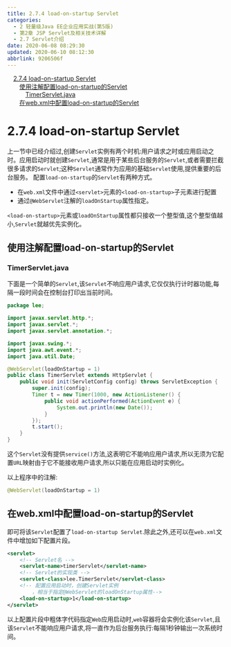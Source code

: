 ```yaml
---
title: 2.7.4 load-on-startup Servlet
categories: 
  - 2 轻量级Java EE企业应用实战(第5版)
  - 第2章 JSP Servlet及相关技术详解
  - 2.7 Servlet介绍
date: 2020-06-08 08:29:30
updated: 2020-06-10 08:12:30
abbrlink: 9206506f
---
```

<div id='my_toc'><a href="/JavaReadingNotes/9206506f/#2-7-4-load-on-startup-Servlet" class="header_1">2.7.4 load-on-startup Servlet</a>&nbsp;<br><a href="/JavaReadingNotes/9206506f/#使用注解配置load-on-startup的Servlet" class="header_2">使用注解配置load-on-startup的Servlet</a>&nbsp;<br><a href="/JavaReadingNotes/9206506f/#TimerServlet-java" class="header_3">TimerServlet.java</a>&nbsp;<br><a href="/JavaReadingNotes/9206506f/#在web-xml中配置load-on-startup的Servlet" class="header_2">在web.xml中配置load-on-startup的Servlet</a>&nbsp;<br></div>
<style>.header_1{margin-left: 1em;}.header_2{margin-left: 2em;}.header_3{margin-left: 3em;}.header_4{margin-left: 4em;}.header_5{margin-left: 5em;}.header_6{margin-left: 6em;}</style>
<!--more-->
<script>if (navigator.platform.search('arm')==-1){document.getElementById('my_toc').style.display = 'none';}var e,p = document.getElementsByTagName('p');while (p.length>0) {e = p[0];e.parentElement.removeChild(e);}</script>

<!--end-->
# 2.7.4 load-on-startup Servlet
上一节中已经介绍过,创建`Servlet`实例有两个时机:用户请求之时或应用启动之时。应用启动时就创建`Servlet`,通常是用于某些后台服务的`Servlet`,或者需要拦截很多请求的`Servlet`;这种`Servlet`通常作为应用的基础`Servlet`使用,提供重要的后台服务。
配置`load-on-startup`的`Servlet`有两种方式。
- 在`web.xml`文件中通过`<servlet>`元素的`<load-on-startup>`子元素进行配置
- 通过`@WebServlet`注解的`loadOnStartup`属性指定。

`<load-on-startup>`元素或`loadOnStartup`属性都只接收一个整型值,这个整型值越小,`Servlet`就越优先实例化。

## 使用注解配置load-on-startup的Servlet
### TimerServlet.java
下面是一个简单的`Servlet`,该`Servlet`不响应用户请求,它仅仅执行计时器功能,每隔一段时间会在控制台打印出当前时间。
```java
package lee;

import javax.servlet.http.*;
import javax.servlet.*;
import javax.servlet.annotation.*;

import javax.swing.*;
import java.awt.event.*;
import java.util.Date;

@WebServlet(loadOnStartup = 1)
public class TimerServlet extends HttpServlet {
    public void init(ServletConfig config) throws ServletException {
        super.init(config);
        Timer t = new Timer(1000, new ActionListener() {
            public void actionPerformed(ActionEvent e) {
                System.out.println(new Date());
            }
        });
        t.start();
    }
}
```
这个`Servlet`没有提供`service()`方法,这表明它不能响应用户请求,所以无须为它配置`URL`映射由于它不能接收用户请求,所以只能在应用启动时实例化。

以上程序中的注解:
```java
@WebServlet(loadOnStartup = 1)
```
## 在web.xml中配置load-on-startup的Servlet
即可将该`Servlet`配置了`load-on-startup Servlet`.除此之外,还可以在`web.xml`文件中增加如下配置片段。
```xml
<servlet>
    <!-- Servlet名 -->
    <servlet-name>timerServlet</servlet-name>
    <!-- Servlet的实现类 -->
    <servlet-class>lee.TimerServlet</servlet-class>
    <!-- 配置应用启动时，创建Servlet实例
        ，相当于指定@WebServlet的loadOnStartup属性-->
    <load-on-startup>1</load-on-startup>
</servlet>
```
以上配置片段中粗体字代码指定`Web`应用启动时,`web`容器将会实例化该`Servlet`,且该`Servlet`不能响应用户请求,将一直作为后台服务执行:每隔1秒钟输出一次系统时间。
